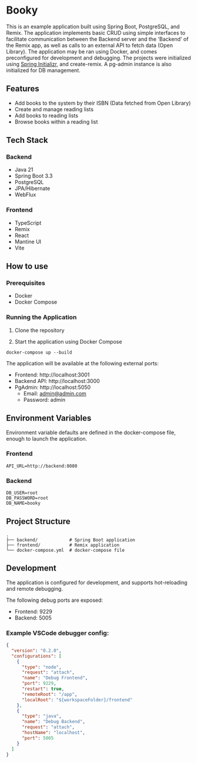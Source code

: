 # Booky
This is an example application built using Spring Boot, PostgreSQL, and Remix. The application implements basic CRUD using simple interfaces to facilitate communication between the Backend server and the 'Backend' of the Remix app, as well as calls to an external API to fetch data (Open Library).
The application may be ran using Docker, and comes preconfigured for development and debugging. The projects were initialized using [Spring Initializr](https://start.spring.io/), and create-remix. A pg-admin instance is also initialized for DB management.

## Features
- Add books to the system by their ISBN (Data fetched from Open Library)
- Create and manage reading lists
- Add books to reading lists
- Browse books within a reading list

## Tech Stack
### Backend
- Java 21
- Spring Boot 3.3
- PostgreSQL
- JPA/Hibernate
- WebFlux

### Frontend
- TypeScript
- Remix
- React
- Mantine UI
- Vite

## How to use

### Prerequisites
- Docker
- Docker Compose

### Running the Application

1. Clone the repository

2. Start the application using Docker Compose
```
docker-compose up --build
```

The application will be available at the following external ports:
- Frontend: http://localhost:3001
- Backend API: http://localhost:3000
- PgAdmin: http://localhost:5050
  - Email: admin@admin.com
  - Password: admin

## Environment Variables
Environment variable defaults are defined in the docker-compose file, enough to launch the application.

### Frontend
```env
API_URL=http://backend:8080
```

### Backend
```env
DB_USER=root
DB_PASSWORD=root
DB_NAME=booky
```

## Project Structure

```
.
├── backend/            # Spring Boot application
├── frontend/           # Remix application
└── docker-compose.yml  # docker-compose file
```
## Development

The application is configured for development, and supports hot-reloading and remote debugging.

The following debug ports are exposed:
- Frontend: 9229
- Backend: 5005

### Example VSCode debugger config:
```JSON
{
  "version": "0.2.0",
  "configurations": [
    {
      "type": "node",
      "request": "attach",
      "name": "Debug Frontend",
      "port": 9229,
      "restart": true,
      "remoteRoot": "/app",
      "localRoot": "${workspaceFolder}/frontend"
    },
    {
      "type": "java",
      "name": "Debug Backend",
      "request": "attach",
      "hostName": "localhost",
      "port": 5005
    }
  ]
}

```
